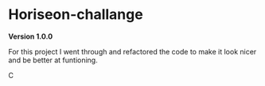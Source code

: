 # Horiseon-challange

**Version 1.0.0**

For this project I went through and refactored the code to make it look nicer and be better at funtioning.

C

